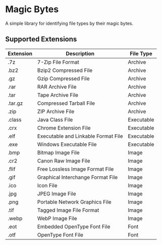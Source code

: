 
# Magic Bytes
A simple library for identifying file types by their magic bytes.

## Supported Extensions
| Extension | Description | File Type |
| --------- | ----------- | --------- |
| .7z       | 7-Zip File Format | Archive |
| .bz2      | Bzip2 Compressed File | Archive |
| .gz       | Gzip Compressed File | Archive |
| .rar      | RAR Archive File | Archive |
| .tar      | Tape Archive File | Archive |
| .tar.gz   | Compressed Tarball File | Archive |
| .zip      | ZIP Archive File | Archive |
| .class    | Java Class File | Executable |
| .crx      | Chrome Extension File | Executable |
| .elf      | Executable and Linkable Format File | Executable |
| .exe      | Windows Executable File | Executable |
| .bmp      | Bitmap Image File | Image |
| .cr2      | Canon Raw Image File | Image |
| .flif     | Free Lossless Image Format File | Image |
| .gif      | Graphical Interchange Format File | Image |
| .ico      | Icon File | Image |
| .jpg      | JPEG Image File | Image |
| .png      | Portable Network Graphics File | Image |
| .tif      | Tagged Image File Format | Image |
| .webp     | WebP Image File | Image |
| .eot      | Embedded OpenType Font File | Font |
| .otf      | OpenType Font File | Font |
